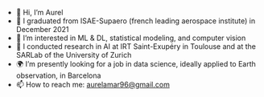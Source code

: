 - 👋 Hi, I’m Aurel
- 🚀 I graduated from ISAE-Supaero (french leading aerospace institute) in December 2021
- 👀 I’m interested in ML & DL, statistical modeling, and computer vision
- 📖  I conducted research in AI at IRT Saint-Exupéry in Toulouse and at the SARLab of the University of Zurich
- 🌍 I’m presently looking for a job in data science, ideally applied to Earth observation, in Barcelona
- 📫 How to reach me: aurelamar96@gmail.com












<!---
1996Aurel/1996Aurel is a ✨ special ✨ repository because its `README.md` (this file) appears on your GitHub profile.
You can click the Preview link to take a look at your changes.
--->
